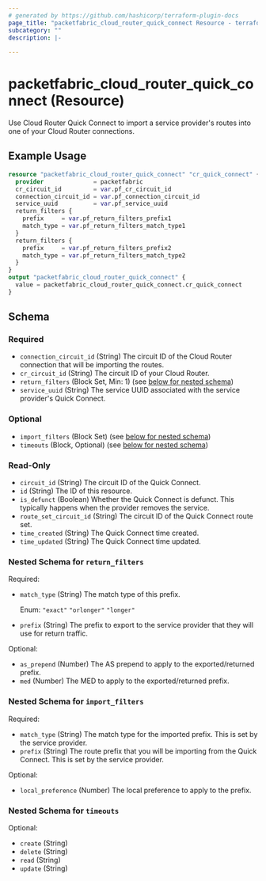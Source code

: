 ```yaml
---
# generated by https://github.com/hashicorp/terraform-plugin-docs
page_title: "packetfabric_cloud_router_quick_connect Resource - terraform-provider-packetfabric"
subcategory: ""
description: |-
  
---
```


# packetfabric_cloud_router_quick_connect (Resource)

Use Cloud Router Quick Connect to import a service provider's routes into one of your Cloud Router connections. 

## Example Usage

```terraform
resource "packetfabric_cloud_router_quick_connect" "cr_quick_connect" {
  provider              = packetfabric
  cr_circuit_id         = var.pf_cr_circuit_id
  connection_circuit_id = var.pf_connection_circuit_id
  service_uuid          = var.pf_service_uuid
  return_filters {
    prefix     = var.pf_return_filters_prefix1
    match_type = var.pf_return_filters_match_type1
  }
  return_filters {
    prefix     = var.pf_return_filters_prefix2
    match_type = var.pf_return_filters_match_type2
  }
}
output "packetfabric_cloud_router_quick_connect" {
  value = packetfabric_cloud_router_quick_connect.cr_quick_connect
}
```

<!-- schema generated by tfplugindocs -->
## Schema

### Required

- `connection_circuit_id` (String) The circuit ID of the Cloud Router connection that will be importing the routes.
- `cr_circuit_id` (String) The circuit ID of your Cloud Router.
- `return_filters` (Block Set, Min: 1) (see [below for nested schema](#nestedblock--return_filters))
- `service_uuid` (String) The service UUID associated with the service provider's Quick Connect.

### Optional

- `import_filters` (Block Set) (see [below for nested schema](#nestedblock--import_filters))
- `timeouts` (Block, Optional) (see [below for nested schema](#nestedblock--timeouts))

### Read-Only

- `circuit_id` (String) The circuit ID of the Quick Connect.
- `id` (String) The ID of this resource.
- `is_defunct` (Boolean) Whether the Quick Connect is defunct. This typically happens when the provider removes the service.
- `route_set_circuit_id` (String) The circuit ID of the Quick Connect route set.
- `time_created` (String) The Quick Connect time created.
- `time_updated` (String) The Quick Connect time updated.

<a id="nestedblock--return_filters"></a>
### Nested Schema for `return_filters`

Required:

- `match_type` (String) The match type of this prefix.

	Enum: `"exact"` `"orlonger"` `"longer"`
- `prefix` (String) The prefix to export to the service provider that they will use for return traffic.

Optional:

- `as_prepend` (Number) The AS prepend to apply to the exported/returned prefix.
- `med` (Number) The MED to apply to the exported/returned prefix.


<a id="nestedblock--import_filters"></a>
### Nested Schema for `import_filters`

Required:

- `match_type` (String) The match type for the imported prefix. This is set by the service provider.
- `prefix` (String) The route prefix that you will be importing from the Quick Connect. This is set by the service provider.

Optional:

- `local_preference` (Number) The local preference to apply to the prefix.


<a id="nestedblock--timeouts"></a>
### Nested Schema for `timeouts`

Optional:

- `create` (String)
- `delete` (String)
- `read` (String)
- `update` (String)


